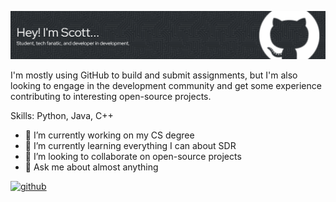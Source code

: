 ![I am GitHub Readme Generator's creator](https://github.com/srbenson1/assets/blob/main/github-header-image.png?raw=true)

I'm mostly using GitHub to build and submit assignments, but I'm also looking to engage in the development community and get some experience contributing to interesting open-source projects.

Skills: Python, Java, C++

- 🔭 I’m currently working on my CS degree 
- 🌱 I’m currently learning everything I can about SDR 
- 👯 I’m looking to collaborate on open-source projects 
- 💬 Ask me about almost anything 


[<img src='https://cdn.jsdelivr.net/npm/simple-icons@3.0.1/icons/github.svg' alt='github' height='40'>](https://github.com/srbenson1)  
